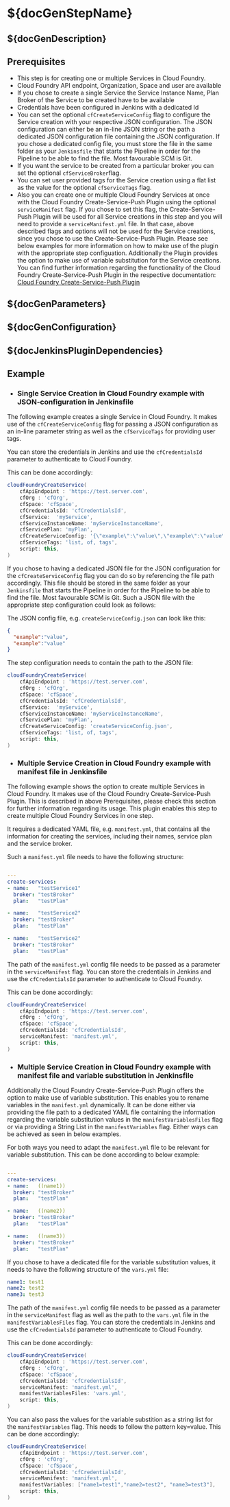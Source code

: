 # ${docGenStepName}

## ${docGenDescription}

## Prerequisites

* This step is for creating one or multiple Services in Cloud Foundry.
* Cloud Foundry API endpoint, Organization, Space and user are available
* If you chose to create a single Service the Service Instance Name, Plan Broker of the Service to be created have to be available
* Credentials have been configured in Jenkins with a dedicated Id
* You can set the optional `cfCreateServiceConfig` flag to configure the Service creation with your respective JSON configuration. The JSON configuration can either be an in-line JSON string or the path a dedicated JSON configuration file containing the JSON configuration. If you chose a dedicated config file, you must store the file in the same folder as your `Jenkinsfile` that starts the Pipeline in order for the Pipeline to be able to find the file. Most favourable SCM is Git.
* If you want the service to be created from a particular broker you can set the optional `cfServiceBroker`flag.
* You can set user provided tags for the Service creation using a flat list as the value for the optional `cfServiceTags` flag.
* Also you can create one or multiple Cloud Foundry Services at once with the Cloud Foundry Create-Service-Push Plugin using the optional `serviceManifest` flag. If you chose to set this flag, the Create-Service-Push Plugin will be used for all Service creations in this step and you will need to provide a `serviceManifest.yml` file. In that case, above described flags and options will not be used for the Service creations, since you chose to use the Create-Service-Push Plugin. Please see below examples for more information on how to make use of the plugin with the appropriate step configuation. Additionally the Plugin provides the option to make use of variable substitution for the Service creations. You can find further information regarding the functionality of the Cloud Foundry Create-Service-Push Plugin in the respective documentation: [Cloud Foundry Create-Service-Push Plugin](https://github.com/dawu415/CF-CLI-Create-Service-Push-Plugin)

## ${docGenParameters}

## ${docGenConfiguration}

## ${docJenkinsPluginDependencies}

## Example

* ### Single Service Creation in Cloud Foundry example with JSON-configuration in Jenkinsfile

The following example creates a single Service in Cloud Foundry. It makes use of the `cfCreateServiceConfig` flag for passing a JSON configuration as an in-line parameter string as well as the `cfServiceTags` for providing user tags.

You can store the credentials in Jenkins and use the `cfCredentialsId` parameter to authenticate to Cloud Foundry.

This can be done accordingly:

```groovy
cloudFoundryCreateService(
    cfApiEndpoint : 'https://test.server.com',
    cfOrg : 'cfOrg',
    cfSpace: 'cfSpace',
    cfCredentialsId: 'cfCredentialsId',
    cfService:  'myService',
    cfServiceInstanceName: 'myServiceInstanceName',
    cfServicePlan: 'myPlan',
    cfCreateServiceConfig: '{\"example\":\"value\",\"example\":\"value\"}',
    cfServiceTags: 'list, of, tags',
    script: this,
)
```

If you chose to having a dedicated JSON file for the JSON configuration for the `cfCreateServiceConfig` flag you can do so by referencing the file path accordingly. This file should be stored in the same folder as your `Jenkinsfile` that starts the Pipeline in order for the Pipeline to be able to find the file. Most favourable SCM is Git.
Such a JSON file with the appropriate step configuration could look as follows:

The JSON config file, e.g. `createServiceConfig.json` can look like this:

```json
{
  "example":"value",
  "example":"value"
}
```

The step configuration needs to contain the path to the JSON file:

```groovy
cloudFoundryCreateService(
    cfApiEndpoint : 'https://test.server.com',
    cfOrg : 'cfOrg',
    cfSpace: 'cfSpace',
    cfCredentialsId: 'cfCredentialsId',
    cfService:  'myService',
    cfServiceInstanceName: 'myServiceInstanceName',
    cfServicePlan: 'myPlan',
    cfCreateServiceConfig: 'createServiceConfig.json',
    cfServiceTags: 'list, of, tags',
    script: this,
)
```

* ### Multiple Service Creation in Cloud Foundry example with manifest file in Jenkinsfile

The following example shows the option to create multiple Services in Cloud Foundry. It makes use of the Cloud Foundry Create-Service-Push Plugin. This is described in above Prerequisites, please check this section for further information regarding its usage. This plugin enables this step to create multiple Cloud Foundry Services in one step.

It requires a dedicated YAML file, e.g. `manifest.yml`, that contains all the information for creating the services, including their names, service plan and the service broker.

Such a `manifest.yml` file needs to have the following structure:

```yaml

---
create-services:
- name:   "testService1"
  broker: "testBroker"
  plan:   "testPlan"

- name:   "testService2"
  broker: "testBroker"
  plan:   "testPlan"

- name:   "testService2"
  broker: "testBroker"
  plan:   "testPlan"
```

The path of the `manifest.yml` config file needs to be passed as a parameter in the `serviceManifest` flag.
You can store the credentials in Jenkins and use the `cfCredentialsId` parameter to authenticate to Cloud Foundry.

This can be done accordingly:

```groovy
cloudFoundryCreateService(
    cfApiEndpoint : 'https://test.server.com',
    cfOrg : 'cfOrg',
    cfSpace: 'cfSpace',
    cfCredentialsId: 'cfCredentialsId',
    serviceManifest: 'manifest.yml',
    script: this,
)
```

* ### Multiple Service Creation in Cloud Foundry example with manifest file and variable substitution in Jenkinsfile

Additionally the Cloud Foundry Create-Service-Push Plugin offers the option to make use of variable substitution. This enables you to rename variables in the `manifest.yml` dynamically. It can be done either via providing the file path to a dedicated YAML file containing the information regarding the variable  substitution values in the `manifestVariablesFiles` flag or via providing a String List in the `manifestVariables` flag. Either ways can be achieved as seen in below examples.

For both ways you need to adapt the `manifest.yml` file to be relevant for variable substitution. This can be done according to below example:

```yaml

---
create-services:
- name:   ((name1))
  broker: "testBroker"
  plan:   "testPlan"

- name:   ((name2))
  broker: "testBroker"
  plan:   "testPlan"

- name:   ((name3))
  broker: "testBroker"
  plan:   "testPlan"
```

If you chose to have a dedicated file for the variable substitution values, it needs to have the following structure of the `vars.yml` file:

```yaml
name1: test1
name2: test2
name3: test3
```

The path of the `manifest.yml` config file needs to be passed as a parameter in the `serviceManifest` flag as well as the path to the `vars.yml` file in the `manifestVariablesFiles` flag.
You can store the credentials in Jenkins and use the `cfCredentialsId` parameter to authenticate to Cloud Foundry.

This can be done accordingly:

```groovy
cloudFoundryCreateService(
    cfApiEndpoint : 'https://test.server.com',
    cfOrg : 'cfOrg',
    cfSpace: 'cfSpace',
    cfCredentialsId: 'cfCredentialsId',
    serviceManifest: 'manifest.yml',
    manifestVariablesFiles: 'vars.yml',
    script: this,
)
```

You can also pass the values for the variable substition as a string list for the `manifestVariables` flag. This needs to follow the pattern key=value.
This can be done accordingly:

```groovy
cloudFoundryCreateService(
    cfApiEndpoint : 'https://test.server.com',
    cfOrg : 'cfOrg',
    cfSpace: 'cfSpace',
    cfCredentialsId: 'cfCredentialsId',
    serviceManifest: 'manifest.yml',
    manifestVariables: ["name1=test1","name2=test2", "name3=test3"],
    script: this,
)
```
